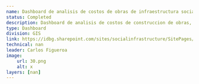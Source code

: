 ```yaml
---
name: Dashboard de analisis de costos de obras de infraestructura social
status: Completed
description: Dashboard de analisis de costos de construccion de obras, util para para la estimación de costos en la fase de preparación de operaciones. Esta base de datos es alimentada con los datos estimados en las distintas fases de los proyectos, y actualizada en la medida que los contratos son adjudicados y las obras terminadas. 
type: Dashboard
division: GIS
link: https://idbg.sharepoint.com/sites/socialinfrastructure/SitePages/Apoyo-operativo.aspx
technical: nan
leader: Carlos Figueroa
image: 
    url: 30.png
    alt: x
layers: [nan]
---
```

    